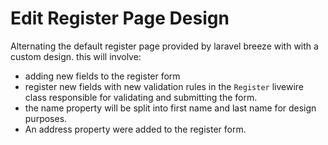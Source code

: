 # Edit Register Page Design

Alternating the default register page provided by laravel breeze with with a custom design. this will involve:

-   adding new fields to the register form
-   register new fields with new validation rules in the `Register` livewire class responsible for validating and submitting the form.
-   the name property will be split into first name and last name for design purposes.
-   An address property were added to the register form.
